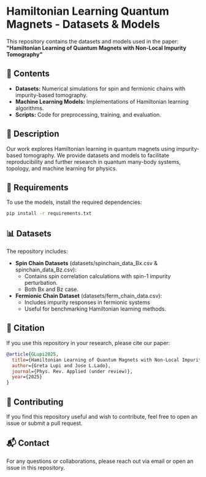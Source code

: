 # Hamiltonian Learning Quantum Magnets - Datasets & Models

This repository contains the datasets and models used in the paper:  
**"Hamiltonian Learning of Quantum Magnets with Non-Local Impurity Tomography"**  

## 📂 Contents
- **Datasets:** Numerical simulations for spin and fermionic chains with impurity-based tomography.
- **Machine Learning Models:** Implementations of Hamiltonian learning algorithms.
- **Scripts:** Code for preprocessing, training, and evaluation.

## 📜 Description
Our work explores Hamiltonian learning in quantum magnets using impurity-based tomography. We provide datasets and models to facilitate reproducibility and further research in quantum many-body systems, topology, and machine learning for physics.

## 🔧 Requirements
To use the models, install the required dependencies:
```bash
pip install -r requirements.txt
```

## 📊 Datasets
The repository includes:

- **Spin Chain Datasets** (datasets/spinchain_data_Bx.csv & spinchain_data_Bz.csv):
  - Contains spin correlation calculations with spin-1 impurity perturbation.
  - Both Bx and Bz case.
- **Fermionic Chain Dataset** (datasets/ferm_chain_data.csv):
  - Includes impurity responses in fermionic systems
  - Useful for benchmarking Hamiltonian learning methods.

## 📄 Citation
If you use this repository in your research, please cite our paper:

```bibtex
@article{GLupi2025,
  title={Hamiltonian Learning of Quantum Magnets with Non-Local Impurity Tomography},
  author={Greta Lupi and Jose L.Lado},
  journal={Phys. Rev. Applied (under review)},
  year={2025}
}
```

## 🤝 Contributing
If you find this repository useful and wish to contribute, feel free to open an issue or submit a pull request.

## 📬 Contact
For any questions or collaborations, please reach out via email or open an issue in this repository.
